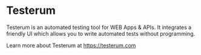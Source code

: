 # Testerum

Testerum is an automated testing tool for WEB Apps & APIs. It integrates a friendly UI which allows you to write automated tests without programming.

Learn more about Testerum at https://testerum.com
